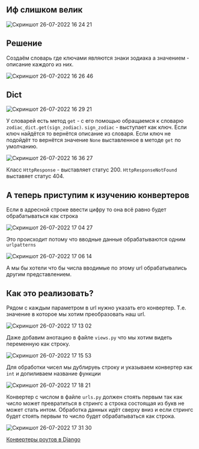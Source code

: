 ## Иф слишком велик


![Скриншот 26-07-2022 16 24 21](https://user-images.githubusercontent.com/84935915/181016741-d66503d2-d49a-4585-bc04-deb0a777a06e.png)

## Решение
Создаём словарь где ключами являются знаки зодиака а значением - описание каждого из них.

![Скриншот 26-07-2022 16 26 46](https://user-images.githubusercontent.com/84935915/181017206-839112d9-7265-4e99-b7f7-6bb96ff60949.png)
## Dict
![Скриншот 26-07-2022 16 29 21](https://user-images.githubusercontent.com/84935915/181017861-5c29fedd-61f2-4745-936e-00724dbc292e.png)

У словарей есть метод `get` - с его помощью обращаемся к словарю `zodiac_dict.get(sign_zodiac)`. `sign_zodiac` -  выступает как ключ.
Если ключ найдётся то вернётся описание из словаря. Если ключ не подойдёт то вернётся значение `None` выставленное в методе `get` по умолчанию.

![Скриншот 26-07-2022 16 36 27](https://user-images.githubusercontent.com/84935915/181019377-3a73bd00-69a3-4596-aa9a-48e1bf455d69.png)

Класс `HttpResponse` - выставляет статус 200. `HttpResponseNotFound` выставяет статус 404.

## А теперь приступим к изучению конвертеров
Если в адресной строке ввести цифру то она всё равно будет обрабатываться как строка

![Скриншот 26-07-2022 17 04 27](https://user-images.githubusercontent.com/84935915/181025571-64f65e59-09a4-4425-aa93-7e9b8c3af9a0.png)

Это происходит потому что вводные данные обрабатываются одним `urlpatterns`

![Скриншот 26-07-2022 17 06 14](https://user-images.githubusercontent.com/84935915/181026253-feedc1e1-175e-41f0-8790-2feebdb5593c.png)

А мы бы хотели что бы числа вводимые по этому url обрабатывались другим представлением.

## Как это реализовать?
Рядом с каждым параметром в url нужно указать его конвертер. Т.е. значение в которое мы хотим преобразовать наш url.

![Скриншот 26-07-2022 17 13 02](https://user-images.githubusercontent.com/84935915/181027454-eb9abc10-9b9c-4f07-8c32-b04ed9f571b5.png)

Даже добавим анотацию в файле `views.py` что мы хотим видеть переменную как строку.

![Скриншот 26-07-2022 17 15 53](https://user-images.githubusercontent.com/84935915/181028164-cf2f789e-a9b1-4156-90c4-8885d2baeac5.png)

Для обработки чисел мы дублируеь строку и указываем конвертер как `int` и допиливаем название функции

![Скриншот 26-07-2022 17 18 21](https://user-images.githubusercontent.com/84935915/181028950-b1828b03-f006-4a23-ad89-a66fc3a28c71.png)

Конвертер с числом в файле `urls.py` должен стоять первым так как число может превратиться в стрингс а строка состоящая из букв не может стать интом.
Обработка данных идёт сверху вниз и если стрингс будет стоять первым то число будет обрабатываться как строка.

![Скриншот 26-07-2022 17 31 30](https://user-images.githubusercontent.com/84935915/181033980-7a923538-c62a-4e44-b9fa-a528358b3ca5.png)











[Конвертеры роутов в Django](https://www.youtube.com/watch?v=2Iep2qvHP88&list=PLQAt0m1f9OHvGM7Y7jAQP8TKbBd3up4K2&index=14)
